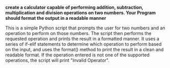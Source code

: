 **create a calculator capable of performing addition, subtraction, multiplication and division operations on two numbers. Your Program should format  the output in a readable manner**

This is a simple Python script that prompts the user for two numbers and an operation to perform on those numbers. The script then performs the requested operation and prints the result in a formatted manner. It uses a series of if-elif statements to determine which operation to perform based on the input, and uses the format() method to print the result in a clean and readable format. If the operation entered is not one of the supported operations, the script will print "Invalid Operator".
